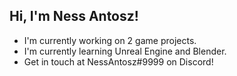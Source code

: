 ## Hi, I'm Ness Antosz!

- I'm currently working on 2 game projects.
- I'm currently learning Unreal Engine and Blender.
- Get in touch at NessAntosz#9999 on Discord!
